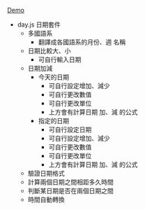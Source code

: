 <a href="https://mizuyang.github.io/dayjs/#/" target="_blank">Demo</a>

- day.js 日期套件
  - 多國語系
    - 翻譯成各國語系的月份、週 名稱
  - 日期比較大、小
    - 可自行輸入日期
  - 日期加減
    - 今天的日期
      - 可自行設定增加、減少
      - 可自行更改數值
      - 可自行更改單位
      - 上方會有計算日期 加、減 的公式
    - 指定的日期
      - 可自行設定日期
      - 可自行設定增加、減少
      - 可自行更改數值
      - 可自行更改單位
      - 上方會有計算日期 加、減 的公式
  - 驗證日期格式
  - 計算兩個日期之間相距多久時間
  - 判斷某日期是否在兩個日期之間
  - 時間自動轉換
